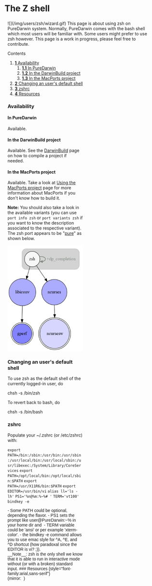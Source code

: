 The Z shell
===========
<div style="margin:5px 10px;display:inline;float:right">
![](/img/users/zsh/wizard.gif)
This page is about using zsh on PureDarwin system.
Normally, PureDarwin comes with the bash shell which most users will be familiar with.
Some users might prefer to use zsh however. This page is a work in progress, please feel free to contribute.


<div class="sites-embed-border-off sites-embed" style="width:250px;">


Contents
1.  [**1** Availability](zsh.html#TOC-Availability)
    1.  [**1.1** In PureDarwin](zsh.html#TOC-In-PureDarwin)
    2.  [**1.2** In the DarwinBuild project](zsh.html#TOC-In-the-DarwinBuild-project)
    3.  [**1.3** In the MacPorts project](zsh.html#TOC-In-the-MacPorts-project)
2.  [**2** Changing an user's default shell](zsh.html#TOC-Changing-an-user-s-default-shell)
3.  [**3** zshrc](zsh.html#TOC-zshrc)
4.  [**4** Resources](zsh.html#TOC-Resources)

### Availability
#### In PureDarwin
Available.
#### In the DarwinBuild project
Available.
See the [DarwinBuild](../developers/darwinbuild.html) page on how to compile a project if needed.
#### In the MacPorts project
Available.
Take a look at [Using the MacPorts project](../developers/macports.1.html) page for more information about MacPorts if you don't know how to build it.


__Note:__ You should also take a look in the available variants (you can use `port info zsh` or `port variants zsh` if you want to know the description associated to the respective variant).
The zsh port appears to be "[pure](../developers/macports/purity.html)" as shown below.

![](/img/users/zsh/pd_portviz%20zsh_directed.png)

### Changing an user's default shell
To use zsh as the default shell of the currently logged-in user, do

chsh -s /bin/zsh

To revert back to bash, do 

chsh -s /bin/bash
### zshrc
Populate your ~/.zshrc (or /etc/zshrc) with:


`export PATH=/bin:/sbin:/usr/bin:/usr/sbin:/usr/local/bin:/usr/local/sbin:/usr/libexec:/System/Library/CoreServices`
`export PATH=/opt/local/bin:/opt/local/sbin:$PATH`
`export PATH=/usr/X11R6/bin:$PATH`
`export EDITOR=/usr/bin/vi`
`alias ll='ls -lh'`
`PS1='%n@%m:%~%# '`
`TERM='vt100'`
`bindkey -e`
<div style="font-family:arial,sans-serif">
-   Some PATH could be optional, depending the flavor.
-   PS1 sets the prompt like user@PureDarwin:~% in your home dir and 
-   TERM variable could be 'ansi' or per example 'xterm-color'.
-   the bindkey -e command allows you to use emac style for ^A, ^E, and ^D shortcut (how paradoxal since the EDITOR is vi? ;)).
<div style="font-family:arial,sans-serif">
__Note__: zsh is the only shell we know that it is able to run in interactive mode without (or with a broken) standard input.
### Resources {style="font-family:arial,sans-serif"}
<div style="font-family:arial,sans-serif">
<http://www.zsh.org/>
<div style="font-family:arial,sans-serif">
<http://zsh.dotsrc.org/> (mirror: <http://zsh.sourceforge.net/> )
<div style="font-family:arial,sans-serif">

<div style="font-family:arial,sans-serif">
<http://en.wikipedia.org/wiki/Zsh> 
